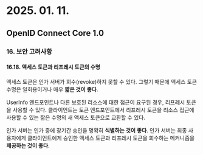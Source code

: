 # 2025. 01. 11.

## OpenID Connect Core 1.0

### 16. 보안 고려사항

#### 16.18. 액세스 토큰과 리프레시 토큰의 수명

액세스 토큰은 인가 서버가 회수(revoke)하지 못할 수 있다. 그렇기 때문에 액세스 토큰 수명은 일회용이거나 매우 **짧은 것이 좋다**.

UserInfo 엔드포인트나 다른 보호된 리소스에 대한 접근이 요구된 경우, 리프레시 토큰을 사용할 수 있다. 클라이언트는 토큰 엔드포인트에서 리프레시 토큰을 리소스 접근에 사용할 수 있는 짧은 수명의 새 액세스 토큰으로 교환할 수 있다.

인가 서버는 인가 중에 장기간 승인을 명확히 **식별하는 것이 좋다**. 인가 서버는 최종 사용자에게 클라이언트에게 승인한 액세스 토큰과 리프레시 토큰을 회수하는 메커니즘을 **제공하는 것이 좋다**.

